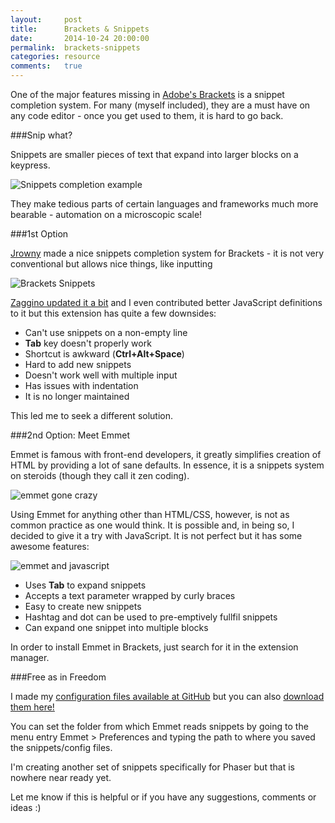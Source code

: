 ```yaml
---
layout:     post
title:      Brackets & Snippets
date:       2014-10-24 20:00:00
permalink:  brackets-snippets
categories: resource
comments:   true
---
```


One of the major features missing in <a href="http://brackets.io" target="_blank">Adobe's Brackets</a> is a snippet completion system. For many (myself included), they are a must have on any code editor - once you get used to them, it is hard to go back.

###Snip what?

Snippets are smaller pieces of text that expand into larger blocks on a keypress.

![Snippets completion example]({{site.baseurl}}/assets/brackets/what_is_a_snippet.gif)

They make tedious parts of certain languages and frameworks much more bearable - automation on a microscopic scale!

###1st Option

<a href="https://github.com/jrowny/brackets-snippets" target="_blank">Jrowny</a> made a nice snippets completion system for Brackets - it is not very conventional but allows nice things, like inputting

![Brackets Snippets]({{site.baseurl}}/assets/brackets/brackets_snippets.gif)


<a href="https://github.com/zaggino/brackets-snippets" target="_blank">Zaggino updated it a bit</a> and I even contributed better JavaScript definitions to it but this extension has quite a few downsides:

- Can't use snippets on a non-empty line
- **Tab** key doesn't properly work
- Shortcut is awkward (**Ctrl+Alt+Space**)
- Hard to add new snippets
- Doesn't work well with multiple input
- Has issues with indentation
- It is no longer maintained

This led me to seek a different solution.

###2nd Option: Meet Emmet

Emmet is famous with front-end developers, it greatly simplifies creation of HTML by providing a lot of sane defaults. In essence, it is a snippets system on steroids (though they call it zen coding).

![emmet gone crazy]({{site.baseurl}}/assets/brackets/emmet_expand.gif)

Using Emmet for anything other than HTML/CSS, however, is not as common practice as one would think. It is possible and, in being so, I decided to give it a try with JavaScript. It is not perfect but it has some awesome features:

![emmet and javascript]({{site.baseurl}}/assets/brackets/js_snippets.gif)

- Uses **Tab** to expand snippets
- Accepts a text parameter wrapped by curly braces
- Easy to create new snippets
- Hashtag and dot can be used to pre-emptively fullfil snippets
- Can expand one snippet into multiple blocks

In order to install Emmet in Brackets, just search for it in the extension manager.

###Free as in Freedom

I made my <a href="https://github.com/OttoRobba/javascript-emmet" target="_blank">configuration files available at GitHub</a> but you can also [download them here!](https://github.com/OttoRobba/javascript-emmet/archive/master.zip)

You can set the folder from which Emmet reads snippets by going to the menu entry Emmet > Preferences and typing the path to where you saved the snippets/config files.

I'm creating another set of snippets specifically for Phaser but that is nowhere near ready yet.

Let me know if this is helpful or if you have any suggestions, comments or ideas :)